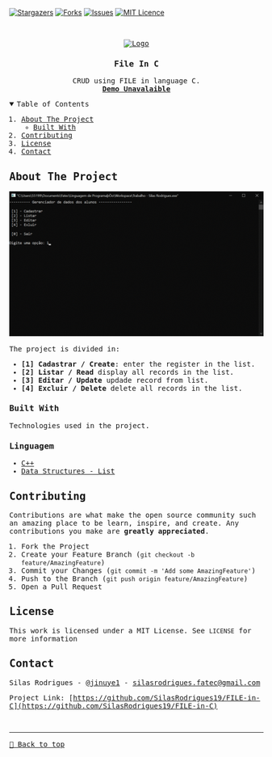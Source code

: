 [![Stargazers][stars-shield]][stars-url]
[![Forks][forks-shield]][forks-url]
[![Issues][issues-shield]][issues-url]
[![MIT Licence][license-shield]][license-url]


<!-- PROJECT LOGO -->
<br />
<samp>
<p align="center">
  <a href="#">
    <img src="https://glisteneducation.com/wp-content/uploads/2020/06/042a032ef07597e1e3e35c037d972142.png" alt="Logo" width="80" height="80">
  </a>

  <h3 align="center">File In C</h3>

  <p align="center">
    CRUD using FILE in language C.
    <br />
    <a href="#"><strong>Demo Unavalaible</strong></a>
    <br />
  </p>
</p>



<!-- TABLE OF CONTENTS -->
<details open="open">
  <summary>Table of Contents</summary>
  <ol>
    <li>
      <a href="#about-the-project">About The Project</a>
      <ul>
        <li><a href="#built-with">Built With</a></li>
      </ul>
    </li>
    <li><a href="#contributing">Contributing</a></li>
    <li><a href="#license">License</a></li>
    <li><a href="#contact">Contact</a></li>
  </ol>
</details>



<!-- ABOUT THE PROJECT -->
## About The Project

[![About View][About View]](https://github.com/SilasRodrigues19/FILE-in-C)




The project is divided in:
* **[1] Cadastrar / Create**: enter the register in the list.
* **[2] Listar / Read** display all records in the list.
* **[3] Editar / Update** updade record from list.
* **[4] Excluir / Delete** delete all records in the list.

### Built With

Technologies used in the project.

### Linguagem
* [C++](https://en.wikipedia.org/wiki/C%2B%2B)
* [Data Structures - List](https://en.wikipedia.org/wiki/List_of_data_structures)


<!-- CONTRIBUTING -->
## Contributing

Contributions are what make the open source community such an amazing place to be learn, inspire, and create. Any contributions you make are **greatly appreciated**.

1. Fork the Project
2. Create your Feature Branch (`git checkout -b feature/AmazingFeature`)
3. Commit your Changes (`git commit -m 'Add some AmazingFeature'`)
4. Push to the Branch (`git push origin feature/AmazingFeature`)
5. Open a Pull Request


<!-- LICENSE -->
## License

This work is licensed under a MIT License. See `LICENSE` for more information


<!-- CONTACT -->
## Contact

Silas Rodrigues - [@jinuye1](https://twitter.com/jinuye1) - silasrodrigues.fatec@gmail.com

Project Link: [https://github.com/SilasRodrigues19/FILE-in-C](https://github.com/SilasRodrigues19/FILE-in-C)

   
   <!-- MARKDOWN LINKS & IMAGES -->
<!-- https://www.markdownguide.org/basic-syntax/#reference-style-links -->
[contributors-shield]: https://img.shields.io/github/contributors/SilasRodrigues19/FILE-in-C.svg?style=for-the-badge
[contributors-url]: https://github.com/SilasRodrigues19/FILE-in-C/graphs/contributors
[forks-shield]: https://img.shields.io/github/forks/SilasRodrigues19/FILE-in-C.svg?style=for-the-badge
[forks-url]: https://github.com/SilasRodrigues19/FILE-in-C/network/members
[stars-shield]: https://img.shields.io/github/stars/SilasRodrigues19/FILE-in-C.svg?style=for-the-badge
[stars-url]: https://github.com/SilasRodrigues19/FILE-in-C/stargazers
[issues-shield]: https://img.shields.io/github/issues/SilasRodrigues19/FILE-in-C.svg?style=for-the-badge
[issues-url]: https://github.com/SilasRodrigues19/FILE-in-C/issues
[license-shield]: https://img.shields.io/github/license/SilasRodrigues19/FILE-in-C.svg?style=for-the-badge
[license-url]: https://github.com/SilasRodrigues19/FILE-in-C/blob/master/LICENSE
[About View]: https://github.com/SilasRodrigues19/FILE-in-C/blob/master/img/preview.gif

<br><hr>
[🔼 Back to top](#File-In-C)

